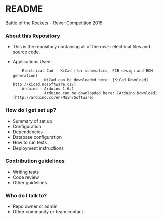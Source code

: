 # README #

Battle of the Rockets - Rover Competition 2015

### About this Repository ###

* This is the repository containing all of the rover electrical files and source code.  
* Applications Used:

          Electrical Cad - KiCad (for schematics, PCB design and BOM generation)
                    KiCad can be downloaded here: [KiCad Download] http://kicad.nosoftware.cz/)
          Arduino - Arduino 1.6.1 
                    Arduino can be downloaded here: [Arduino Download](http://arduino.cc/en/Main/Software)

### How do I get set up? ###

* Summary of set up
* Configuration
* Dependencies
* Database configuration
* How to run tests
* Deployment instructions

### Contribution guidelines ###

* Writing tests
* Code review
* Other guidelines

### Who do I talk to? ###

* Repo owner or admin
* Other community or team contact